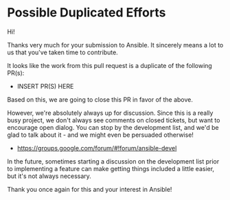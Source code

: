 Possible Duplicated Efforts
===========================

Hi!

Thanks very much for your submission to Ansible.  It sincerely means a lot to us that you've taken time to contribute.

It looks like the work from this pull request is a duplicate of the following PR(s):

   * INSERT PR(S) HERE

Based on this, we are going to close this PR in favor of the above.

However, we're absolutely always up for discussion.  Since this is a really busy project, we don't always see comments on closed tickets, but want to encourage open dialog.  You can stop by the development list, and we'd be glad to talk about it - and we might even be persuaded otherwise!

   * https://groups.google.com/forum/#!forum/ansible-devel

In the future, sometimes starting a discussion on the development list prior to implementing a feature can make getting things included a little easier, but it's not always necessary.

Thank you once again for this and your interest in Ansible!

